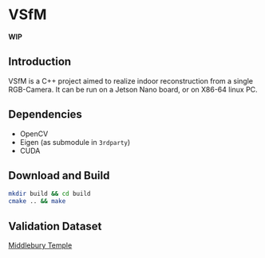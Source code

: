 # VSfM

**WIP**
## Introduction
VSfM is a C++ project aimed to realize indoor reconstruction from a single RGB-Camera.
It can be run on a Jetson Nano board, or on X86-64 linux PC.

## Dependencies
- OpenCV
- Eigen (as submodule in `3rdparty`)
- CUDA

## Download and Build
```sh
mkdir build && cd build
cmake .. && make
```

## Validation Dataset
[Middlebury Temple](https://vision.middlebury.edu/mview/data/)
